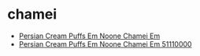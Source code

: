 # chamei

 * [Persian Cream Puffs Em Noone Chamei Em](../../index/p/persian-cream-puffs-em-noone-chamei-em-51110000.json)
 * [Persian Cream Puffs Em Noone Chamei Em 51110000](../../index/p/persian-cream-puffs-em-noone-chamei-em-51110000.json)
